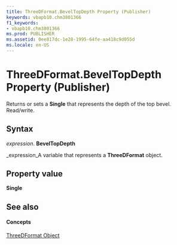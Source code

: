 ```yaml
---
title: ThreeDFormat.BevelTopDepth Property (Publisher)
keywords: vbapb10.chm3801366
f1_keywords:
- vbapb10.chm3801366
ms.prod: PUBLISHER
ms.assetid: 0ee817dc-1e28-1995-64fe-aa418c9d055d
ms.locale: en-US
---
```



# ThreeDFormat.BevelTopDepth Property (Publisher)

Returns or sets a  **Single** that represents the depth of the top bevel. Read/write.


## Syntax

 _expression_. **BevelTopDepth**

 _expression_A variable that represents a  **ThreeDFormat** object.


## Property value

 **Single**


## See also


#### Concepts


 [ThreeDFormat Object](threedformat-object-publisher.md)


